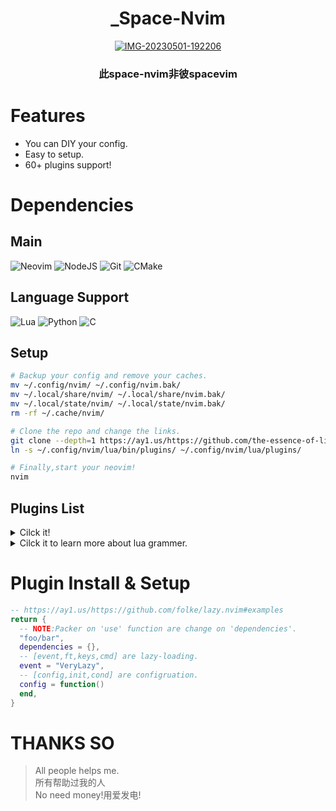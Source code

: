 <div align="center">

# _Space-Nvim
<a href='https://postimg.cc/QKgRcR6R' target='_blank'><img src='https://i.postimg.cc/QKgRcR6R/IMG-20230501-192206.jpg' border='0' alt='IMG-20230501-192206'/></a>
### 此space-nvim非彼spacevim
</div>

# Features
* You can DIY your config.
* Easy to setup.
* 60+ plugins support!

# Dependencies
## Main
![Neovim](https://img.shields.io/badge/NeoVim-%2357A143.svg?&style=for-the-badge&logo=neovim&logoColor=white)
![NodeJS](https://img.shields.io/badge/node.js-6DA55F?style=for-the-badge&logo=node.js&logoColor=white)
![Git](https://img.shields.io/badge/git-%23F05033.svg?style=for-the-badge&logo=git&logoColor=white)
![CMake](https://img.shields.io/badge/CMake-%23008FBA.svg?style=for-the-badge&logo=cmake&logoColor=white)

## Language Support
![Lua](https://img.shields.io/badge/lua-%232C2D72.svg?style=for-the-badge&logo=lua&logoColor=white)
![Python](https://img.shields.io/badge/python-3670A0?style=for-the-badge&logo=python&logoColor=ffdd54)
![C](https://img.shields.io/badge/c-%2300599C.svg?style=for-the-badge&logo=c&logoColor=white)


## Setup
```sh
# Backup your config and remove your caches.
mv ~/.config/nvim/ ~/.config/nvim.bak/
mv ~/.local/share/nvim/ ~/.local/share/nvim.bak/
mv ~/.local/state/nvim/ ~/.local/state/nvim.bak/
rm -rf ~/.cache/nvim/

# Clone the repo and change the links.
git clone --depth=1 https://ay1.us/https://github.com/the-essence-of-life/space-nvim/ ~/.config/nvim/
ln -s ~/.config/nvim/lua/bin/plugins/ ~/.config/nvim/lua/plugins/

# Finally,start your neovim!
nvim
```

## Plugins List
<details>
<summary>Cilck it!</summary>

* Comment.nvim
* alpha-nvim
* autoclose.nvim
* barbar.nvim
* ccc.nvim
* cmp-buffer
* cmp-cmdline
* cmp-nvim-lsp
* cmp-path
* cmp-vsnip
* dressing.nvim
* everforest-nvim
* gitsigns.nvim
* heirline.nvim
* hop.nvim
* icon-picker.nvim
* indent-blankline.nvim
* lazy.nvim
* lspkind.nvim
* lspsaga.nvim
* markdown-preview.nvim
* mason-lspconfig.nvim
* mason-null-ls.nvim
* mason-nvim-dap.nvim
* mason.nvim
* neodev.nvim
* noice.nvim
* nui.nvim
* null-ls.nvim
* nvim-cmp
* nvim-dap
* nvim-dap-ui
* nvim-lspconfig
* nvim-markdown
* nvim-material-icon
* nvim-notify
* nvim-spectre
* nvim-tree.lua
* nvim-treesitter
* nvim-ts-autotag
* nvim-ts-rainbow2
* nvim-ufo
* nvim-web-devicons
* overseer.nvim
* persistence.nvim
* plenary.nvim
* promise-async
* rust-tools.nvim
* sqlite.lua
* telescope-command-palette.nvim
* telescope-file-browser.nvim
* telescope-frecency.nvim
* telescope-menu.nvim
* telescope.nvim
* todo-comments.nvim
* toggleterm.nvim
* tokyonight.nvim
* trouble.nvim
* vim-vsnip
</details>
<details>
<summary>Cilck it to learn more about lua grammer.</summary>

<iframe loading="lazy" width="400" height="800" src="https://www.runoob.com/lua/lua-tutorial.html"></iframe>
</details>

# Plugin Install & Setup
```lua
-- https://ay1.us/https://github.com/folke/lazy.nvim#examples
return {
  -- NOTE:Packer on 'use' function are change on 'dependencies'.
  "foo/bar",
  dependencies = {},
  -- [event,ft,keys,cmd] are lazy-loading.
  event = "VeryLazy",
  -- [config,init,cond] are configruation.
  config = function()
  end,
}
```

# THANKS SO
>All people helps me.  
>所有帮助过我的人  
>No need money!用爱发电!  
